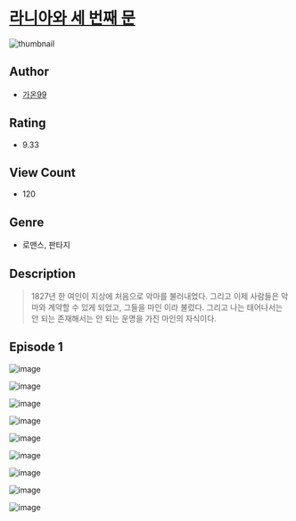 # [라니아와 세 번째 문](https://comic.naver.com/challenge/list?titleId=810887)
![thumbnail](https://image-comic.pstatic.net/user_contents_data/challenge_comic/2023/05/25/366999/upload_7292232919751877477_480x623.jpeg)

## Author
- [가온99](https://comic.naver.com/artistTitle?id=366999)

## Rating
- 9.33

## View Count
- 120

## Genre
- 로맨스, 판타지

## Description
> 1827년 한 여인이 지상에 처음으로 악마를 불러내었다. 그리고 이제 사람들은 악마와 계약할 수 있게 되었고, 그들을 마인 이라 불렀다. 그리고 나는 태어나서는 안 되는 존재해서는 안 되는 운명을 가진 마인의 자식이다.


## Episode 1
![image](https://image-comic.pstatic.net/user_contents_data/challenge_comic/2023/05/25/366999/upload_3630244554342687843.jpeg)

![image](https://image-comic.pstatic.net/user_contents_data/challenge_comic/2023/05/25/366999/upload_3904960863944323686.jpeg)

![image](https://image-comic.pstatic.net/user_contents_data/challenge_comic/2023/05/25/366999/upload_7075211322479371832.jpeg)

![image](https://image-comic.pstatic.net/user_contents_data/challenge_comic/2023/05/25/366999/upload_3761410811174806837.jpeg)

![image](https://image-comic.pstatic.net/user_contents_data/challenge_comic/2023/05/25/366999/upload_3631083494562869300.jpeg)

![image](https://image-comic.pstatic.net/user_contents_data/challenge_comic/2023/05/25/366999/upload_3702295590734475319.jpeg)

![image](https://image-comic.pstatic.net/user_contents_data/challenge_comic/2023/05/25/366999/upload_7148673194782896690.jpeg)

![image](https://image-comic.pstatic.net/user_contents_data/challenge_comic/2023/05/25/366999/upload_3976785330579858745.jpeg)

![image](https://image-comic.pstatic.net/user_contents_data/challenge_comic/2023/05/25/366999/upload_7234013778275414369.jpeg)
